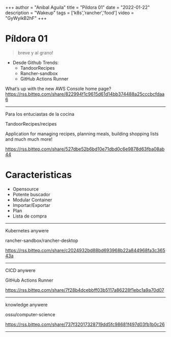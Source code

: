 +++
author = "Anibal Aguila"
title = "Píldora 01"
date = "2022-01-22"
description = "Wakeup"
tags = ['k8s','rancher','food']
video = "GyWyikB2hF"
+++

# Píldora 01
> breve y al grano!


+ Desde Github Trends:
  + TandoorRecipes
  + Rancher-sandbox
  + GitHub Actions Runner

<!--more-->

What’s up with the new AWS Console home page?
https://rss.bittep.com/share/822994f1c9615d61d14bb374488a25cccbcfdaa6




---

Para los entuciastas de la cocina

TandoorRecipes/recipes

Application for managing recipes, planning meals, building shopping lists and much much more!

https://rss.bittep.com/share/527dbe52b6bd10e71dbd0c6e9878d63fba08ab44

# Caracteristicas
+ Opensource
+ Potente buscador
+ Modular Container
+ Importar/Exportar 
+ Plan
+ Lista de compra


---

Kubernetes anywere

rancher-sandbox/rancher-desktop

https://rss.bittep.com/share/c2024932bd88bd693968b22a844968fa3c36543a


---

CICD anywere

GitHub Actions Runner

https://rss.bittep.com/share/7f28b4dcebbff03b5117a86228f1ebc1a9a70d07

---

knowledge anywere

ossu/computer-science

https://rss.bittep.com/share/737f32017328719dd5fc98681f497d03fb1b0c26

---






